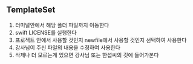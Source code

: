 ## TemplateSet

1. 터미널안에서 해당 폴더 파일까지 이동한다
2. swift LICENSE를 실행한다
3. 프로젝트 안에서 사용할 것인지 newfile에서 사용할 것인지 선택하여 사용한다
4. 강사님이 주신 파일의 내용을 수정하여 사용한다
5. 삭제나 더 모르는게 있으면 강사님 또는 한섭씨의 깃에 들어가본다